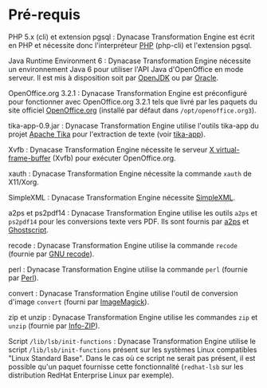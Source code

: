 # Pré-requis

PHP 5.x (cli) et extension pgsql
:   Dynacase Transformation Engine est écrit en PHP et nécessite donc l'interpréteur [PHP](http://www.php.net/) (php-cli) et l'extension pgsql.

Java Runtime Environment 6
:   Dynacase Transformation Engine nécessite un environnement Java 6 pour utiliser l'API Java d'OpenOffice en mode serveur. Il est mis à disposition soit par [OpenJDK](http://openjdk.java.net/install/) ou par [Oracle](http://www.oracle.com/technetwork/java/javase/downloads/index.html).

OpenOffice.org 3.2.1
:   Dynacase Transformation Engine est préconfiguré pour fonctionner avec OpenOffice.org 3.2.1 tels que livré par les paquets du site officiel [OpenOffice.org](http://www.openoffice.org) (installé par défaut dans `/opt/openoffice.org3`).

tika-app-0.9.jar
:   Dynacase Transformation Engine utilise l'outils tika-app du projet [Apache Tika](http://tika.apache.org/) pour l'extraction de texte (voir [tika-app](#tika-app)).

Xvfb
:   Dynacase Transformation Engine nécessite le serveur [X virtual-frame-buffer](http://www.x.org/) (Xvfb) pour exécuter OpenOffice.org.

xauth
:   Dynacase Transformation Engine nécessite la commande `xauth` de X11/Xorg.

SimpleXML
:   Dynacase Transformation Engine nécessite [SimpleXML](http://www.php.net/manual/book.simplexml.php).

a2ps et ps2pdf14
:   Dynacase Transformation Engine utilise les outils `a2ps` et `ps2pdf14` pour les conversions texte vers PDF. Ils sont fournis par [a2ps](http://www.gnu.org/software/a2ps/) et [Ghostscript](http://pages.cs.wisc.edu/~ghost/).

recode
:   Dynacase Transformation Engine utilise la commande `recode` (fournie par [GNU recode](http://recode.progiciels-bpi.ca/index.html)).

perl
:   Dynacase Transformation Engine utilise la commande `perl` (fournie par [Perl](http://www.perl.org/)).

convert
:   Dynacase Transformation Engine utilise l'outil de conversion d'image `convert` (fourni par [ImageMagick](http://www.imagemagick.org/)).

zip et unzip
:   Dynacase Transformation Engine utilise les commandes `zip` et `unzip` (fournie par [Info-ZIP](http://www.info-zip.org/)).

Script `/lib/lsb/init-functions`
:   Dynacase Transformation Engine utilise le script `/lib/lsb/init-functions` présent sur les systèmes Linux compatibles "Linux Standard Base". Dans le cas où ce script ne serait pas présent, il est possible qu'un paquet fournisse cette fonctionnalité (`redhat-lsb` sur les distribution RedHat Enterprise Linux par exemple).